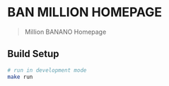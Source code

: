 # BAN MILLION HOMEPAGE

> Million BANANO Homepage

## Build Setup

``` bash
# run in development mode
make run
```

